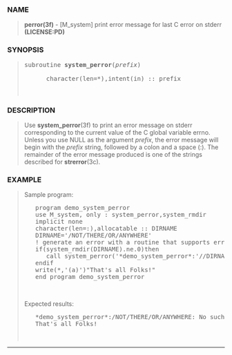 <?
<body>
  <div id="Container">
    <div id="Content">
      <div class="c134"></div><a name="0"></a>

      <h3><a name="0">NAME</a></h3>

      <blockquote>
        <b>perror(3f)</b> - [M_system] print error message for last C error on stderr <b>(LICENSE:PD)</b>
      </blockquote><a name="contents" id="contents"></a>

      <h3><a name="4">SYNOPSIS</a></h3>

      <blockquote>
        <pre>
subroutine <b>system_perror</b>(<i>prefix</i>)
<br />      character(len=*),intent(in) :: prefix
<br />
</pre>
      </blockquote><a name="2"></a>

      <h3><a name="2">DESCRIPTION</a></h3>

      <blockquote>
        Use <b>system_perror</b>(3f) to print an error message on stderr corresponding to the current value of the C global variable errno. Unless you use
        NULL as the argument <i>prefix</i>, the error message will begin with the <i>prefix</i> string, followed by a colon and a space (:). The remainder
        of the error message produced is one of the strings described for <b>strerror</b>(3c).
      </blockquote><a name="3"></a>

      <h3><a name="3">EXAMPLE</a></h3>

      <blockquote>
        Sample program:
        <pre>
   program demo_system_perror
   use M_system, only : system_perror,system_rmdir
   implicit none
   character(len=:),allocatable :: DIRNAME
   DIRNAME='/NOT/THERE/OR/ANYWHERE'
   ! generate an error with a routine that supports errno and perror(3c)
   if(system_rmdir(DIRNAME).ne.0)then
      call system_perror('*demo_system_perror*:'//DIRNAME)
   endif
   write(*,'(a)')"That's all Folks!"
   end program demo_system_perror
<br />
</pre>Expected results:
        <pre>
   *demo_system_perror*:/NOT/THERE/OR/ANYWHERE: No such file or directory
   That's all Folks!
<br />
</pre>
      </blockquote>
      <hr />
    </div>
  </div>
</body>
